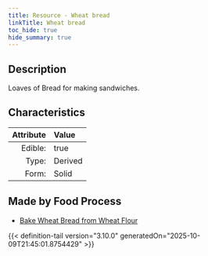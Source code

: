 ```yaml
---
title: Resource - Wheat bread
linkTitle: Wheat bread
toc_hide: true
hide_summary: true
---
```

<!-- This is generated by the MarsSim HelpGenertor, do not edit. -->

## Description
Loaves of Bread for making sandwiches. 

## Characteristics

| Attribute      | Value |
|--------:|:------|
|Edible:|true|
|Type:|Derived|
|Form:|Solid|
 



## Made by Food Process

- [Bake Wheat Bread from Wheat Flour](/docs/definitions/food/bake-wheat-bread-from-wheat-flour)

    


{{< definition-tail version="3.10.0" generatedOn="2025-10-09T21:45:01.8754429" >}}


